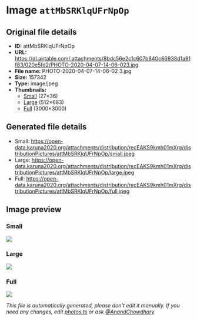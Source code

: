# Image `attMbSRKlqUFrNpOp`

## Original file details

- **ID:** attMbSRKlqUFrNpOp
- **URL:** https://dl.airtable.com/.attachments/8bdc56e2c1c607b840c66938d1a91f83/020e5fd2/PHOTO-2020-04-07-14-06-023.jpg
- **File name:** PHOTO-2020-04-07-14-06-02 3.jpg
- **Size:** 157342
- **Type:** image/jpeg
- **Thumbnails:**
  - [Small](https://dl.airtable.com/.attachmentThumbnails/f43ad39e1f8cf1c41062df263b792001/8963c2b8) (27×36)
  - [Large](https://dl.airtable.com/.attachmentThumbnails/caf4e0c7b5bf349334eec070ee3f55ba/00185fde) (512×683)
  - [Full](https://dl.airtable.com/.attachmentThumbnails/9b0ca26232e9811bf5d261dc8ae89c0c/7fec2aa7) (3000×3000)

## Generated file details

- Small: https://open-data.karuna2020.org/attachments/distribution/recEAKS9kmh01mXrg/distributionPictures/attMbSRKlqUFrNpOp/small.jpeg
- Large: https://open-data.karuna2020.org/attachments/distribution/recEAKS9kmh01mXrg/distributionPictures/attMbSRKlqUFrNpOp/large.jpeg
- Full: https://open-data.karuna2020.org/attachments/distribution/recEAKS9kmh01mXrg/distributionPictures/attMbSRKlqUFrNpOp/full.jpeg

## Image preview

### Small

![](https://open-data.karuna2020.org/attachments/distribution/recEAKS9kmh01mXrg/distributionPictures/attMbSRKlqUFrNpOp/small.jpeg)

### Large

![](https://open-data.karuna2020.org/attachments/distribution/recEAKS9kmh01mXrg/distributionPictures/attMbSRKlqUFrNpOp/large.jpeg)

### Full

![](https://open-data.karuna2020.org/attachments/distribution/recEAKS9kmh01mXrg/distributionPictures/attMbSRKlqUFrNpOp/full.jpeg)

_This file is automatically generated, please don't edit it manually. If you need any changes, edit [photos.ts](/photos.ts) or ask [@AnandChowdhary](https://github.com/AnandChowdhary)_
